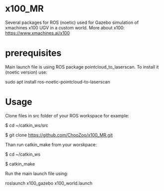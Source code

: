 # x100_MR
Several packages for ROS (noetic) used for Gazebo simulation of xmachines x100 UGV in a custom world.
More about x100: https://www.xmachines.ai/x100
# prerequisites
Main launch file is using ROS package pointcloud_to_laserscan. 
To install it (noetic version) use:

sudo apt install ros-noetic-pointcloud-to-laserscan

# Usage

Clone files in src folder of your ROS workspace for example:

$ cd ~/catkin_ws/src

$ git clone https://github.com/ChooZoo/x100_MR.git

Than run catkin_make from your worskpace:

$ cd ~/catkin_ws

$ catkin_make

Run the main launch file using:

roslaunch x100_gazebo x100_world.launch
